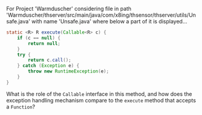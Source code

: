 For Project 'Warmduscher' considering file in path 'Warmduscher/thserver/src/main/java/com/x8ing/thsensor/thserver/utils/Unsafe.java' with name 'Unsafe.java' where below a part of it is displayed...

```java
static <R> R execute(Callable<R> c) {
    if (c == null) {
        return null;
    }
    try {
        return c.call();
    } catch (Exception e) {
        throw new RuntimeException(e);
    }
}
```

What is the role of the `Callable` interface in this method, and how does the exception handling mechanism compare to the `execute` method that accepts a `Function`?